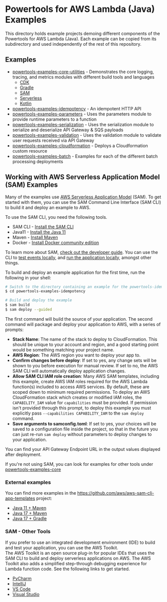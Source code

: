#  Powertools for AWS Lambda (Java) Examples 

This directory holds example projects demoing different components of the Powertools for AWS Lambda (Java).
Each example can be copied from its subdirectory and used independently of the rest of this repository.

## Examples

* [powertools-examples-core-utilities](powertools-examples-core-utilities) - Demonstrates the core logging, tracing, and metrics modules with different build tools and languages 
  * [CDK](./powertools-examples-core-utilities/cdk)
  * [Gradle](./powertools-examples-core-utilities/gradle)
  * [SAM](./powertools-examples-core-utilities/sam) 
  * [Serverless](./powertools-examples-core-utilities/serverless)
  * [Kotlin](./powertools-examples-core-utilities/kotlin)
* [powertools-examples-idempotency](powertools-examples-idempotency) - An idempotent HTTP API
* [powertools-examples-parameters](powertools-examples-parameters) - Uses the parameters module to provide runtime parameters to a function
* [powertools-examples-serialization](powertools-examples-serialization) - Uses the serialization module to serialize and deserialize API Gateway & SQS payloads
* [powertools-examples-validation](powertools-examples-validation) - Uses the validation module to validate user requests received via API Gateway
* [powertools-examples-cloudformation](powertools-examples-cloudformation) - Deploys a Cloudformation custom resource
* [powertools-examples-batch](powertools-examples-batch) - Examples for each of the different batch processing deployments

## Working with AWS Serverless Application Model (SAM) Examples
Many of the examples use [AWS Serverless Application Model](https://aws.amazon.com/serverless/sam/) (SAM). To get started
with them, you can use the SAM Command Line Interface (SAM CLI) to build it and deploy an example to AWS. 

To use the SAM CLI, you need the following tools.

* SAM CLI - [Install the SAM CLI](https://docs.aws.amazon.com/serverless-application-model/latest/developerguide/serverless-sam-cli-install.html)
* Java11 - [Install the Java 11](https://docs.aws.amazon.com/corretto/latest/corretto-11-ug/downloads-list.html)
* Maven - [Install Maven](https://maven.apache.org/install.html)
* Docker - [Install Docker community edition](https://hub.docker.com/search/?type=edition&offering=community)

To learn more about SAM, 
[check out the developer guide](https://docs.aws.amazon.com/serverless-application-model/latest/developerguide/using-sam-cli.html).
You can use the CLI to [test events locally](https://docs.aws.amazon.com/serverless-application-model/latest/developerguide/using-sam-cli-local-invoke.html),
and [run the application locally](https://docs.aws.amazon.com/serverless-application-model/latest/developerguide/using-sam-cli-local-start-api.html),
amongst other things.

To build and deploy an example application for the first time, run the following in your shell:

```bash
# Switch to the directory containing an example for the powertools-idempotency module
$ cd powertools-examples-idempotency

# Build and deploy the example
$ sam build
$ sam deploy --guided
```

The first command will build the source of your application. The second command will package and deploy your application to AWS, with a series of prompts:

* **Stack Name**: The name of the stack to deploy to CloudFormation. This should be unique to your account and region, and a good starting point would be something matching your project name.
* **AWS Region**: The AWS region you want to deploy your app to.
* **Confirm changes before deploy**: If set to yes, any change sets will be shown to you before execution for manual review. If set to no, the AWS SAM CLI will automatically deploy application changes.
* **Allow SAM CLI IAM role creation**: Many AWS SAM templates, including this example, create AWS IAM roles required for the AWS Lambda function(s) included to access AWS services. By default, these are scoped down to minimum required permissions. To deploy an AWS CloudFormation stack which creates or modified IAM roles, the `CAPABILITY_IAM` value for `capabilities` must be provided. If permission isn't provided through this prompt, to deploy this example you must explicitly pass `--capabilities CAPABILITY_IAM` to the `sam deploy` command.
* **Save arguments to samconfig.toml**: If set to yes, your choices will be saved to a configuration file inside the project, so that in the future you can just re-run `sam deploy` without parameters to deploy changes to your application.

You can find your API Gateway Endpoint URL in the output values displayed after deployment.

If you're not using SAM, you can look for examples for other tools under [powertools-examples-core](./powertools-examples-core)

### External examples

You can find more examples in the https://github.com/aws/aws-sam-cli-app-templates project:

* [Java 11 + Maven](https://github.com/aws/aws-sam-cli-app-templates/tree/master/java11/hello-pt-maven)
* [Java 17 + Maven](https://github.com/aws/aws-sam-cli-app-templates/tree/master/java17/hello-pt-maven)
* [Java 17 + Gradle](https://github.com/aws/aws-sam-cli-app-templates/tree/master/java17/hello-pt-gradle)


### SAM - Other Tools 

If you prefer to use an integrated development environment (IDE) to build and test your application, you can use the AWS Toolkit.  
The AWS Toolkit is an open source plug-in for popular IDEs that uses the SAM CLI to build and deploy serverless applications on AWS. The AWS Toolkit also adds a simplified step-through debugging experience for Lambda function code. See the following links to get started.

* [PyCharm](https://docs.aws.amazon.com/toolkit-for-jetbrains/latest/userguide/welcome.html)
* [IntelliJ](https://docs.aws.amazon.com/toolkit-for-jetbrains/latest/userguide/welcome.html)
* [VS Code](https://docs.aws.amazon.com/toolkit-for-vscode/latest/userguide/welcome.html)
* [Visual Studio](https://docs.aws.amazon.com/toolkit-for-visual-studio/latest/user-guide/welcome.html)